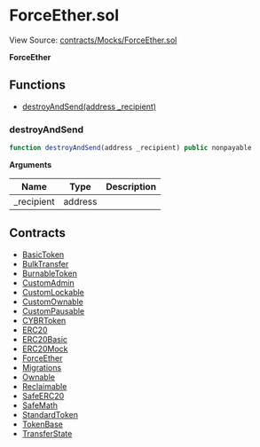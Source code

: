 # ForceEther.sol

View Source: [contracts/Mocks/ForceEther.sol](../contracts/Mocks/ForceEther.sol)

**ForceEther**

## Functions

- [destroyAndSend(address _recipient)](#destroyandsend)

### destroyAndSend

```js
function destroyAndSend(address _recipient) public nonpayable
```

**Arguments**

| Name        | Type           | Description  |
| ------------- |------------- | -----|
| _recipient | address |  | 

## Contracts

* [BasicToken](BasicToken.md)
* [BulkTransfer](BulkTransfer.md)
* [BurnableToken](BurnableToken.md)
* [CustomAdmin](CustomAdmin.md)
* [CustomLockable](CustomLockable.md)
* [CustomOwnable](CustomOwnable.md)
* [CustomPausable](CustomPausable.md)
* [CYBRToken](CYBRToken.md)
* [ERC20](ERC20.md)
* [ERC20Basic](ERC20Basic.md)
* [ERC20Mock](ERC20Mock.md)
* [ForceEther](ForceEther.md)
* [Migrations](Migrations.md)
* [Ownable](Ownable.md)
* [Reclaimable](Reclaimable.md)
* [SafeERC20](SafeERC20.md)
* [SafeMath](SafeMath.md)
* [StandardToken](StandardToken.md)
* [TokenBase](TokenBase.md)
* [TransferState](TransferState.md)
